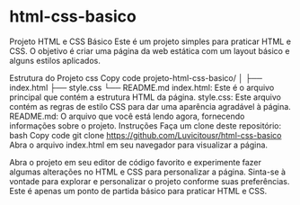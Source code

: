 # html-css-basico
Projeto HTML e CSS Básico
Este é um projeto simples para praticar HTML e CSS. O objetivo é criar uma página da web estática com um layout básico e alguns estilos aplicados.

Estrutura do Projeto
css
Copy code
projeto-html-css-basico/
│
├── index.html
├── style.css
└── README.md
index.html: Este é o arquivo principal que contém a estrutura HTML da página.
style.css: Este arquivo contém as regras de estilo CSS para dar uma aparência agradável à página.
README.md: O arquivo que você está lendo agora, fornecendo informações sobre o projeto.
Instruções
Faça um clone deste repositório:
bash
Copy code
git clone https://github.com/Luvicitousr/html-css-basico
Abra o arquivo index.html em seu navegador para visualizar a página.

Abra o projeto em seu editor de código favorito e experimente fazer algumas alterações no HTML e CSS para personalizar a página.
Sinta-se à vontade para explorar e personalizar o projeto conforme suas preferências. Este é apenas um ponto de partida básico para praticar HTML e CSS.
